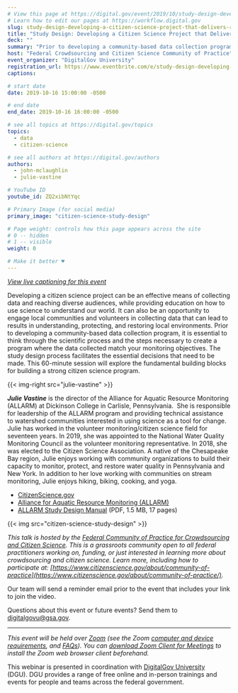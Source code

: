 ```yaml
---
# View this page at https://digital.gov/event/2019/10/study-design-developing-a-citizen-science
# Learn how to edit our pages at https://workflow.digital.gov
slug: study-design-developing-a-citizen-science-project-that-delivers-results
title: "Study Design: Developing a Citizen Science Project that Delivers Results"
deck: ""
summary: "Prior to developing a community-based data collection program, it is essential to think through the scientific process and the steps necessary to create a program where the data collected match your monitoring objectives and data use goals."
host: "Federal Crowdsourcing and Citizen Science Community of Practice"
event_organizer: "DigitalGov University"
registration_url: https://www.eventbrite.com/e/study-design-developing-a-citizen-science-project-that-delivers-results-registration-72182944129
captions: 

# start date
date: 2019-10-16 15:00:00 -0500

# end date
end_date: 2019-10-16 16:00:00 -0500

# see all topics at https://digital.gov/topics
topics: 
  - data
  - citizen-science

# see all authors at https://digital.gov/authors
authors: 
  - john-mclaughlin
  - julie-vastine

# YouTube ID
youtube_id: ZQ2xibNtYqc

# Primary Image (for social media)
primary_image: "citizen-science-study-design"

# Page weight: controls how this page appears across the site
# 0 -- hidden
# 1 -- visible
weight: 0

# Make it better ♥
---
```


_[View live captioning for this event](https://www.captionedtext.com/client/event.aspx?EventID=4163860&CustomerID=321)_

Developing a citizen science project can be an effective means of collecting data and reaching diverse audiences, while providing education on how to use science to understand our world. It can also be an opportunity to engage local communities and volunteers in collecting data that can lead to results in understanding, protecting, and restoring local environments. Prior to developing a community-based data collection program, it is essential to think through the scientific process and the steps necessary to create a program where the data collected match your monitoring objectives. The study design process facilitates the essential decisions that need to be made. This 60-minute session will explore the fundamental building blocks for building a strong citizen science program.

{{< img-right src="julie-vastine" >}}

***Julie Vastine*** is the director of the Alliance for Aquatic Resource Monitoring (ALLARM) at Dickinson College in Carlisle, Pennsylvania.  She is responsible for leadership of the ALLARM program and providing technical assistance to watershed communities interested in using science as a tool for change.  Julie has worked in the volunteer monitoring/citizen science field for seventeen years. In 2019, she was appointed to the National Water Quality Monitoring Council as the volunteer monitoring representative. In 2018, she was elected to the Citizen Science Association. A native of the Chesapeake Bay region, Julie enjoys working with community organizations to build their capacity to monitor, protect, and restore water quality in Pennsylvania and New York. In addition to her love working with communities on stream monitoring, Julie enjoys hiking, biking, cooking, and yoga.

- [CitizenScience.gov](https://www.citizenscience.gov/)
- [Alliance for Aquatic Resource Monitoring (ALLARM)](https://www.dickinson.edu/allarm)
- [ALLARM Study Design Manual](https://www.dickinson.edu/download/downloads/id/7016/study_design_manual_2017.pdf) (PDF, 1.5 MB, 17 pages)

{{< img src="citizen-science-study-design" >}}

_This talk is hosted by the [Federal Community of Practice for Crowdsourcing and Citizen Science](https://digital.gov/communities/crowdsourcing-and-citizen-science/). This is a grassroots community open to all federal practitioners working on, funding, or just interested in learning more about crowdsourcing and citizen science. Learn more, including how to participate at: [https://www.citizenscience.gov/about/community-of-practice](https://www.citizenscience.gov/about/community-of-practice/)._

Our team will send a reminder email prior to the event that includes your link to join the video. 

Questions about this event or future events? Send them to [digitalgovu@gsa.gov](mailto:digitalgovu@gsa.gov). 

---

_This event will be held over [Zoom](https://www.zoom.us/) (see the Zoom [computer and device requirements](https://support.zoom.us/hc/en-us/articles/201362023-System-Requirements-for-PC-Mac-and-Linux), and [FAQs](https://support.zoom.us/hc/en-us/sections/200277708-Frequently-Asked-Questions)). You can [download Zoom Client for Meetings](https://zoom.us/download#client&#95;4meeting) to install the Zoom web browser client beforehand._ 

This webinar is presented in coordination with [DigitalGov University](https://digital.gov/digitalgov-university/) (DGU). DGU provides a range of free online and in-person trainings and events for people and teams across the federal government.
